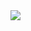 <img src="https://capsule-render.vercel.app/api?type=waving&color=auto&height=200&section=header&text=CSharp&fontSize=90" />
